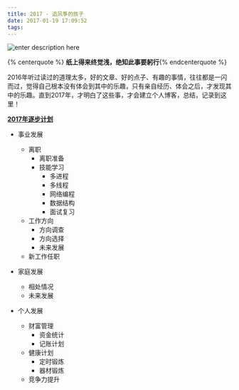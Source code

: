 ```yaml
---
title: 2017 - 追风筝的孩子
date: 2017-01-19 17:09:52
tags:
---
```

![enter description here][1]
<!-- more -->
{% centerquote %} **纸上得来终觉浅，绝知此事要躬行**{% endcenterquote %}

2016年听过读过的道理太多，好的文章、好的点子、有趣的事情，往往都是一闪而过，觉得自己根本没有体会到其中的乐趣，只有亲自经历、体会之后，才发现其中的乐趣。直到2017年，才明白了这些事，才会建立个人博客，总结，记录到这里！

**[2017年逐步计划][2]**
 - 事业发展
	-  离职
		-  离职准备
		-  技能学习
			-  多进程
			-  多线程
			-  网络编程
			-  数据结构
			-  面试复习
	-  工作方向
		-  方向调查
		-  方向选择
		-  未来发展
	-  新工作任职
- 家庭发展
	- 相处情况
	- 未来发展
- 个人发展
	- 财富管理
		- 资金统计
		- 记账计划
	- 健康计划
		- 定时锻炼
		- 器材锻炼
	- 竞争力提升


  [1]: http://oimqf80rv.bkt.clouddn.com/2017%E8%BF%BD%E9%A3%8E%E7%AD%9D%E7%9A%84%E5%AD%A9%E5%AD%90-1.png
  [2]: https://www.processon.com/view/link/588087dce4b098bf4ce2fb08
  [3]: https://www.processon.com/view/link/588087dce4b098bf4ce2fb08